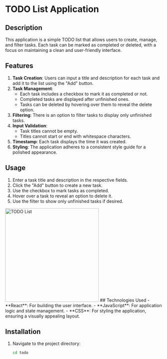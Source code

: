  # TODO List Application

## Description
This application is a simple TODO list that allows users to create, manage, and filter tasks. Each task can be marked as completed or deleted, with a focus on maintaining a clean and user-friendly interface.

## Features
1. **Task Creation**: Users can input a title and description for each task and add it to the list using the "Add" button.
2. **Task Management**:
   - Each task includes a checkbox to mark it as completed or not.
   - Completed tasks are displayed after unfinished ones.
   - Tasks can be deleted by hovering over them to reveal the delete option.
3. **Filtering**: There is an option to filter tasks to display only unfinished tasks.
4. **Input Validation**:
   - Task titles cannot be empty.
   - Titles cannot start or end with whitespace characters.
5. **Timestamp**: Each task displays the time it was created.
6. **Styling**: The application adheres to a consistent style guide for a polished appearance.

## Usage
1. Enter a task title and description in the respective fields.
2. Click the "Add" button to create a new task.
3. Use the checkbox to mark tasks as completed.
4. Hover over a task to reveal an option to delete it.
5. Use the filter to show only unfinished tasks if desired.
<img src="https://github.com/user-attachments/assets/b67b5ec4-74bb-452f-b10f-d02bde6adec9" alt="TODO List" width="300"/>
## Technologies Used
- **React**: For building the user interface.
- **JavaScript**: For application logic and state management.
- **CSS**: For styling the application, ensuring a visually appealing layout.

## Installation
1. Navigate to the project directory:
   ```bash
   cd todo
